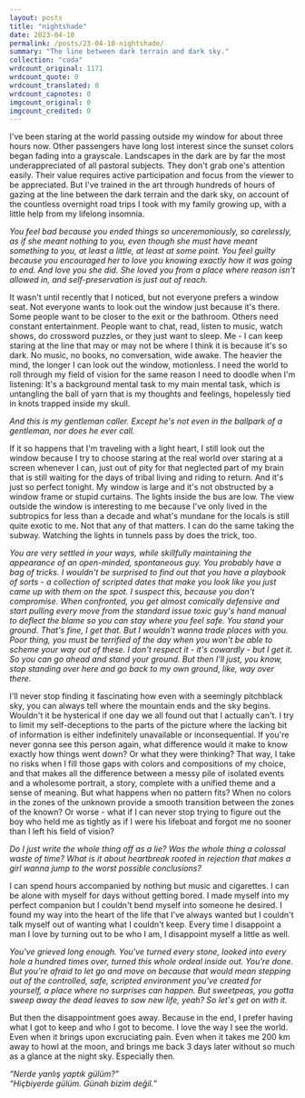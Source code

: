 ```yaml
---
layout: posts
title: "nightshade"
date: 2023-04-10
permalink: /posts/23-04-10-nightshade/
summary: "The line between dark terrain and dark sky."
collection: "coda"
wrdcount_original: 1171
wrdcount_quote: 0
wrdcount_translated: 0
wrdcount_capnotes: 0
imgcount_original: 0
imgcount_credited: 0
---
```

I've been staring at the world passing outside my window for about three hours now. Other passengers have long lost interest since the sunset colors began fading into a grayscale. Landscapes in the dark are by far the most underappreciated of all pastoral subjects. They don't grab one's attention easily. Their value requires active participation and focus from the viewer to be appreciated. But I've trained in the art through hundreds of hours of gazing at the line between the dark terrain and the dark sky, on account of the countless overnight road trips I took with my family growing up, with a little help from my lifelong insomnia.

<div class="left-line">
<em>You feel bad because you ended things so unceremoniously, so carelessly, as if she meant nothing to you, even though she must have meant something to you, at least a little, at least at some point. You feel guilty because you encouraged her to love you knowing exactly how it was going to end. And love you she did. She loved you from a place where reason isn't allowed in, and self-preservation is just out of reach.</em>
</div>

It wasn't until recently that I noticed, but not everyone prefers a window seat. Not everyone wants to look out the window just because it's there. Some people want to be closer to the exit or the bathroom. Others need constant entertainment. People want to chat, read, listen to music, watch shows, do crossword puzzles, or they just want to sleep. Me - I can keep staring at the line that may or may not be where I think it is because it's so dark. No music, no books, no conversation, wide awake. The heavier the mind, the longer I can look out the window, motionless. I need the world to roll through my field of vision for the same reason I need to doodle when I'm listening: It's a background mental task to my main mental task, which is untangling the ball of yarn that is my thoughts and feelings, hopelessly tied in knots trapped inside my skull.

<div class="left-line">
<em>And this is my gentleman caller. Except he's not even in the ballpark of a gentleman, nor does he ever call.</em>
</div>

If it so happens that I'm traveling with a light heart, I still look out the window because I try to choose staring at the real world over staring at a screen whenever I can, just out of pity for that neglected part of my brain that is still waiting for the days of tribal living and riding to return. And it's just so perfect tonight. My window is large and it's not obstructed by a window frame or stupid curtains. The lights inside the bus are low. The view outside the window is interesting to me because I've only lived in the subtropics for less than a decade and what's mundane for the locals is still quite exotic to me. Not that any of that matters. I can do the same taking the subway. Watching the lights in tunnels pass by does the trick, too.

<div class="left-line">
<em>You are very settled in your ways, while skillfully maintaining the appearance of an open-minded, spontaneous guy. You probably have a bag of tricks. I wouldn't be surprised to find out that you have a playbook of sorts - a collection of scripted dates that make you look like you just came up with them on the spot. I suspect this, because you don't compromise. When confronted, you get almost comically defensive and start pulling every move from the standard issue toxic guy's hand manual to deflect the blame so you can stay where you feel safe. You stand your ground. That's fine, I get that. But I wouldn't wanna trade places with you. Poor thing, you must be terrified of the day when you won't be able to scheme your way out of these. I don't respect it - it's cowardly - but I get it. So you can go ahead and stand your ground. But then I'll just, you know, stop standing over here and go back to my own ground, like, way over there.</em>
</div>

I'll never stop finding it fascinating how even with a seemingly pitchblack sky, you can always tell where the mountain ends and the sky begins. Wouldn't it be hysterical if one day we all found out that I actually can't. I try to limit my self-deceptions to the parts of the picture where the lacking bit of information is either indefinitely unavailable or inconsequential. If you're never gonna see this person again, what difference would it make to know exactly how things went down? Or what they were thinking? That way, I take no risks when I fill those gaps with colors and compositions of my choice, and that makes all the difference between a messy pile of isolated events and a wholesome portrait, a story, complete with a unified theme and a sense of meaning. But what happens when no pattern fits? When no colors in the zones of the unknown provide a smooth transition between the zones of the known? Or worse - what if I can never stop trying to figure out the boy who held me as tightly as if I were his lifeboat and forgot me no sooner than I left his field of vision?

<div class="left-line">
<em>Do I just write the whole thing off as a lie? Was the whole thing a colossal waste of time? What is it about heartbreak rooted in rejection that makes a girl wanna jump to the worst possible conclusions?</em>
</div>

I can spend hours accompanied by nothing but music and cigarettes. I can be alone with myself for days without getting bored. I made myself into my perfect companion but I couldn't bend myself into someone he desired. I found my way into the heart of the life that I've always wanted but I couldn't talk myself out of wanting what I couldn't keep. Every time I disappoint a man I love by turning out to be who I am, I disappoint myself a little as well.

<div class="left-line">
<em>You've grieved long enough. You've turned every stone, looked into every hole a hundred times over, turned this whole ordeal inside out. You're done. But you're afraid to let go and move on because that would mean stepping out of the controlled, safe, scripted environment you've created for yourself, a place where no surprises can happen. But sweetpeas, you gotta sweep away the dead leaves to sow new life, yeah? So let's get on with it.</em>
</div>

But then the disappointment goes away. Because in the end, I prefer having what I got to keep and who I got to become. I love the way I see the world. Even when it brings upon excruciating pain. Even when it takes me 200 km away to howl at the moon, and brings me back 3 days later without so much as a glance at the night sky. Especially then.

<div class="left-line">
<em>“Nerde yanlış yaptık gülüm?”<br>
“Hiçbiyerde gülüm. Günah bizim değil.”</em>
</div>
